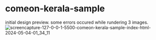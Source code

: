# comeon-kerala-sample
initial design  preview. 
some errors occured while rundering 3 images.
![screencapture-127-0-0-1-5500-comeon-kerala-sample-index-html-2024-05-04-01_34_11](https://github.com/faslimpachu/comeon-kerala-sample/assets/100623546/b31dd423-f989-43b4-a657-c1ec4a4fa59e)
